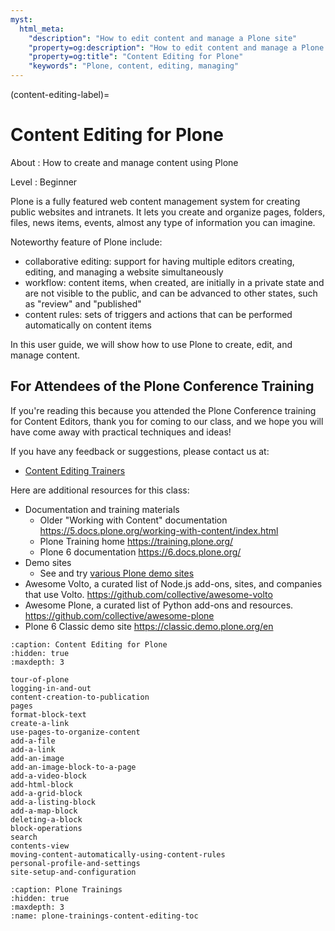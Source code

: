 ```yaml
---
myst:
  html_meta:
    "description": "How to edit content and manage a Plone site"
    "property=og:description": "How to edit content and manage a Plone site"
    "property=og:title": "Content Editing for Plone"
    "keywords": "Plone, content, editing, managing"
---
```


(content-editing-label)=

# Content Editing for Plone

About
: How to create and manage content using Plone

Level
: Beginner

Plone is a fully featured web content management system for creating public websites and intranets. It lets you create and organize pages, folders, files, news items, events, almost any type of information you can imagine.

Noteworthy feature of Plone include:
- collaborative editing: support for having multiple editors creating, editing, and managing a website simultaneously
- workflow: content items, when created, are initially in a private state and are not visible to the public, and can be advanced to other states, such as "review" and "published"
- content rules: sets of triggers and actions that can be performed automatically on content items

In this user guide, we will show how to use Plone to create, edit, and manage content.

## For Attendees of the Plone Conference Training

If you're reading this because you attended the Plone Conference training for Content Editors, thank you for coming to our class, and we hope you will have come away with practical techniques and ideas!

If you have any feedback or suggestions, please contact us at:

- [Content Editing Trainers](mailto:contentediting@plone.org)

Here are additional resources for this class:
- Documentation and training materials
  - Older "Working with Content" documentation https://5.docs.plone.org/working-with-content/index.html
  - Plone Training home https://training.plone.org/
  - Plone 6 documentation https://6.docs.plone.org/ 
- Demo sites
  - See and try [various Plone demo sites](https://6.docs.plone.org/install/index.html#try-a-plone-demo)
- Awesome Volto, a curated list of Node.js add-ons, sites, and companies that use Volto. https://github.com/collective/awesome-volto
- Awesome Plone, a curated list of Python add-ons and resources. https://github.com/collective/awesome-plone
- Plone 6 Classic demo site https://classic.demo.plone.org/en

```{toctree}
:caption: Content Editing for Plone
:hidden: true
:maxdepth: 3

tour-of-plone
logging-in-and-out
content-creation-to-publication
pages
format-block-text
create-a-link
use-pages-to-organize-content
add-a-file
add-a-link
add-an-image
add-an-image-block-to-a-page
add-a-video-block
add-html-block
add-a-grid-block
add-a-listing-block
add-a-map-block
deleting-a-block
block-operations
search
contents-view
moving-content-automatically-using-content-rules
personal-profile-and-settings
site-setup-and-configuration
```

```{toctree}
:caption: Plone Trainings
:hidden: true
:maxdepth: 3
:name: plone-trainings-content-editing-toc
```
